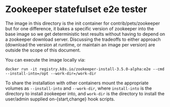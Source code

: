 # Zookeeper statefulset e2e tester

The image in this directory is the init container for contrib/pets/zookeeper but for one difference, it bakes a specific version of zookeeper into the base image so we get deterministic test results without having to depend on a zookeeper download server. Discussing the tradeoffs to either approach (download the version at runtime, or maintain an image per version) are outside the scope of this document.

You can execute the image locally via:
```
docker run -it registry.k8s.io/zookeeper-install-3.5.0-alpha:e2e --cmd --install-into=/opt --work-dir=/work-dir
```
To share the installation with other containers mount the appropriate volumes as `--install-into` and `--work-dir`, where `install-into` is the directory to install zookeeper into, and `work-dir` is the directory to install the user/admin supplied on-{start,change} hook scripts.

